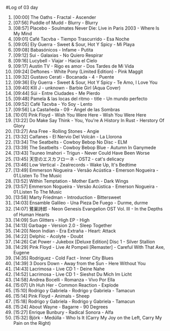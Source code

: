 #Log of 03 day

1. [00:00] The Oaths - Fractal - Ascender
1. [07:56] Puddle of Mudd - Blurry - Blurry
1. [08:57] Placebo - Soulmates Never Die: Live in Paris 2003 - Where Is My Mind
1. [09:01] Café Tacvba - Tiempo Trascurrido - Esa Noche
1. [09:05] Ely Guerra - Sweet & Sour, Hot Y Spicy - Mi Playa
1. [09:08] Babasónicos - Infame - Putita
1. [09:12] Sui - Galaxias - No Quiero Respirar
1. [09:16] Lucybell - Viajar - Hacia el Cielo
1. [09:17] Austin TV - Rigo es amor - Dos Tardes de Mi Vida
1. [09:24] Deftones - White Pony (Limited Edition) - Pink Maggit
1. [09:32] Gustavo Cerati - Bocanada - 4 - Puente
1. [09:36] Ely Guerra - Sweet & Sour, Hot Y Spicy - Te Amo, I Love You
1. [09:40] KIll J - unknown - Barbie Girl (Aqua Cover)
1. [09:44] Súi - Entre Ciudades - Me Pierdo
1. [09:48] Pamela & las locas del ritmo - title - Un mundo perfecto
1. [09:52] Café Tacvba - Yo Soy - Lento
1. [09:56] La Castañeda - 09 - Ángel de las Sombras
1. [10:01] Pink Floyd - Wish You Were Here - Wish You Were Here
1. [13:22] Do Make Say Think - You, You're A History In Rust - Herstory Of Glory
1. [13:27] Ana Free - Rolling Stones - Angie
1. [13:32] Caifanes - El Nervio Del Volcán - La Llorona
1. [13:34] The Seatbelts - Cowboy Bebop No Disc - ELM
1. [13:39] The Seatbelts - Cowboy Bebop Blue - Autumn In Ganymede
1. [13:43] Tsuneo Imahori - Trigun - Never Could Have Been Worse
1. [13:45] 天空のエスカフローネ - OST2 - cat's delicacy
1. [13:46] Low Vertical - Zealrecords - Wake Up, It's Bedtime
1. [13:49] Emmerson Nogueira - Versão Acústica - Emerson Nogueira - 01.Listen To The Music
1. [13:52] Within Temptation - Mother Earth - Dark Wings
1. [13:57] Emmerson Nogueira - Versão Acústica - Emerson Nogueira - 01.Listen To The Music
1. [13:58] Marty Friedman - Introduction - Bittersweet
1. [14:03] Ensamble Galileo - Una Pieza De Fuego - Durme, durme
1. [14:07] 鷺巣詩郎 - Neon Genesis Evangelion OST Vol. III - In the Depths of Human Hearts
1. [14:09] Sun Glitters - High EP - High
1. [14:13] Garbage - Version 2.0 - Sleep Together
1. [14:20] Neon Indian - Era Extraña - Heart: Attack
1. [14:22] Delphic - Acolyte - Doubt
1. [14:26] Cat Power - Jukebox [Deluxe Edition] Disc 1 - Silver Stallion
1. [14:29] Pink Floyd - Live At Pompeii [Remaster] - Careful With That Axe, Eugene
1. [14:35] Rodriguez - Cold Fact - Inner City Blues
1. [14:39] 3 Doors Down - Away from the Sun - Here Without You
1. [14:43] Lacrimosa - Live CD 1 - Deine Nahe
1. [14:52] Lacrimosa - Live CD 1 - Sieshst Du Mich Im Licht
1. [14:58] Andrea Bocelli - Romanza - Vivo Por Ella
1. [15:07] Uh Huh Her - Common Reaction - Explode
1. [15:10] Rodrigo y Gabriela - Rodrigo y Gabriela - Tamacun
1. [15:14] Pink Floyd - Animals - Sheep
1. [15:18] Rodrigo y Gabriela - Rodrigo y Gabriela - Tamacun
1. [15:24] About Wayne - Bagarre - 90 Degrees
1. [15:27] Enrique Bunbury - Radical Sonora - Alfa
1. [15:32] Björk - Medúlla - Who Is It (Carry My Joy on the Left, Carry My Pain on the Right)
